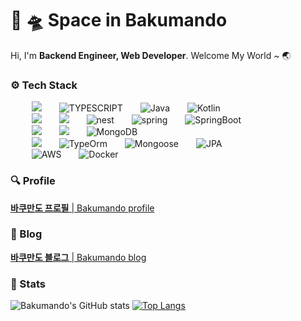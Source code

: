 # 🚀 🛸 Space in Bakumando 
Hi, I'm **Backend Engineer, Web Developer**. Welcome My World ~ 🌏

### ⚙️ Tech Stack 
  
<p>
  <div markdown="1">
  <ul style="list-style-type:none;">
    <li>
      <img src="http://img.shields.io/badge/-Javascript-F7DF1E?style=for-the-badge&logo=Javascript&logoColor=black"
           style="height: auto; margin-left: 10px; margin-right: 10px;"/>&nbsp
      <img src="https://img.shields.io/badge/-TYPESCRIPT-3178C6?style=for-the-badge&logo=typescript&logoColor=black" alt="TYPESCRIPT"
           style="height: auto; margin-left: 10px; margin-right: 10px;"/>&nbsp
      <img src="https://img.shields.io/badge/-Java-007396?style=for-the-badge&logo=gradle&logocolor=white" alt="Java"
           style="height: auto; margin-left: 10px; margin-right: 10px;"/>&nbsp
       <img src="https://img.shields.io/badge/-Kotlin-7F52FF?style=for-the-badge&logo=gradle&logocolor=black" alt="Kotlin"
           style="height: auto; margin-left: 10px; margin-right: 10px;"/>&nbsp
    </li>
    <li>
      <img src="http://img.shields.io/badge/-Node-339933?style=for-the-badge&logo=Node.js&logoColor=white"
           style="height: auto; margin-left: 10px; margin-right: 10px;"/>&nbsp 
      <img src="http://img.shields.io/badge/-Express-000000?style=for-the-badge&logo=Express&logoColor=white"
           style="height: auto; margin-left: 10px; margin-right: 10px;"/>&nbsp
      <img src="https://img.shields.io/badge/-NEST-E0234E?style=for-the-badge&logo=nestjs" alt="nest"
           style="height: auto; margin-left: 10px; margin-right: 10px;"/>&nbsp
      <img src="https://img.shields.io/badge/-Spring-6DB33F?style=for-the-badge&logo=spring&logoColor=white" alt="spring"
           style="height: auto; margin-left: 10px; margin-right: 10px;"/>&nbsp
      <img src="https://img.shields.io/badge/-SpringBoot-6DB33F?style=for-the-badge&logo=springboot&logoColor=white" alt="SpringBoot"
           style="height: auto; margin-left: 10px; margin-right: 10px;"/>&nbsp
    </li>
    <li>
      <img src="http://img.shields.io/badge/-MySQL-4479A1?style=for-the-badge&logo=MySQL&logoColor=white"
           style="height: auto; margin-left: 10px; margin-right: 10px;"/>&nbsp
      <img src="http://img.shields.io/badge/-MariaDB-191970?style=for-the-badge&logo=MariaDB"
           style="height: auto; margin-left: 10px; margin-right: 10px;"/>&nbsp
      <img src="https://img.shields.io/badge/-MongoDB-d3d3d3?style=for-the-badge&logo=mongodb&logoColor=339933" alt="MongoDB"
           style="height: auto; margin-left: 10px; margin-right: 10px;"/>&nbsp
<!--       <img src="https://img.shields.io/badge/-Redis-DC382D?style=for-the-badge&logo=Redis&logoColor=white" alt="Redis"
           style="height: auto; margin-left: 10px; margin-right: 10px;"/>&nbsp -->
<!--       <img src="https://img.shields.io/badge/-PostgreSQL-4169E1?style=for-the-badge&logo=PostgreSQL&logoColor=white" alt="PostgreSQL"
           style="height: auto; margin-left: 10px; margin-right: 10px;"/>&nbsp -->
    </li>
    <li>
      <img src="http://img.shields.io/badge/-Sequelize-52B0E7?style=for-the-badge&logo=Sequelize&logoColor=white"
           style="height: auto; margin-left: 10px; margin-right: 10px;"/>&nbsp
      <img src="https://img.shields.io/badge/-typeorm-red?style=for-the-badge&logo=Exercism&logoColor=white" alt="TypeOrm"
           style="height: auto; margin-left: 10px; margin-right: 10px;"/>&nbsp
      <img src="https://img.shields.io/badge/-MONGOOSE-a52a2a?style=for-the-badge&logo=mongodb&logoColor=white" alt="Mongoose"
           style="height: auto; margin-left: 10px; margin-right: 10px;"/>&nbsp
      <img src="https://img.shields.io/badge/-JPA-008000?style=for-the-badge&logo=Microsoft Access" alt="JPA"
           style="height: auto; margin-left: 10px; margin-right: 10px;"/>&nbsp
<!--       <img src="https://img.shields.io/badge/-elasticsearch-20b2aa?style=for-the-badge&logo=elasticsearch"
           style="height: auto; margin-left: 10px; margin-right: 10px;"/>&nbsp -->
    </li>
    <li>
      <img src="https://img.shields.io/badge/-AWS-FF9900?style=for-the-badge&logo=amazonaws" alt="AWS"
           style="height: auto; margin-left: 10px; margin-right: 10px;"/>&nbsp
<!--       <img src="https://img.shields.io/badge/-azure-0078D4?style=for-the-badge&logo=Microsoft Azure" alt="Azure"
           style="height: auto; margin-left: 10px; margin-right: 10px;"/>&nbsp -->
      <img src="https://img.shields.io/badge/-docker-2496ED?style=for-the-badge&logo=Docker&logoColor=white" alt="Docker"
           style="height: auto; margin-left: 10px; margin-right: 10px;"/>&nbsp
<!--       <img src="https://img.shields.io/badge/-kubernetes-326CE5?style=for-the-badge&logo=Kubernetes&logoColor=white" alt="Kubernetes"
           style="height: auto; margin-left: 10px; margin-right: 10px;"/>&nbsp -->
    </li>
  </ul>
  </div>
</p>

### 🔍 Profile 

[**바쿠만도 프로필** | Bakumando profile](https://www.notion.so/Bakumando-8578fdfa39544d108d276c6e5cad7e9d)

### 📝 Blog
[**바쿠만도 블로그** | Bakumando blog](https://velog.io/@pinion7)

### 🕋 Stats 

![Bakumando's GitHub stats](https://github-readme-stats.vercel.app/api?username=pinion7&count_private=true&show_icons=true&theme=ayu-mirage&icon_color=78D9F8)
[![Top Langs](https://github-readme-stats.vercel.app/api/top-langs/?username=pinion7&layout=compact&theme=ayu-mirage&langs_count=10)](https://github.com/anuraghazra/github-readme-stats)

